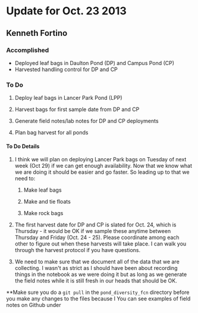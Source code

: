 # Update for Oct. 23 2013
## Kenneth Fortino


### Accomplished

* Deployed leaf bags in Daulton Pond (DP) and Campus Pond (CP)
* Harvested handling control for DP and CP

### To Do

1. Deploy leaf bags in Lancer Park Pond (LPP)

2. Harvest bags for first sample date from DP and CP

3. Generate field notes/lab notes for DP and CP deployments

4. Plan bag harvest for all ponds

#### To Do Details

1. I think we will plan on deploying Lancer Park bags on Tuesday of next week (Oct 29) if we can get enough availability.  Now that we know what we are doing it should be easier and go faster.  So leading up to that we need to:

    1. Make leaf bags

    2. Make and tie floats

    3. Make rock bags 
  
2. The first harvest date for DP and CP is slated for Oct. 24, which is Thursday - it would be OK if we sample these anytime between Thursday and Friday (Oct. 24 - 25).  Please coordinate among each other to figure out when these harvests will take place.  I can walk you through the harvest protocol if you have questions.

3. We need to make sure that we document all of the data that we are collecting.  I wasn't as strict as I should have been about recording things in the notebook as we were doing it but as long as we generate the field notes while it is still fresh in our heads that should be OK.  

**Make sure you do a `git pull` in the `pond_diversity_fcn` directory before you make any changes to the files because I You can see examples of field notes on Github under 
   
